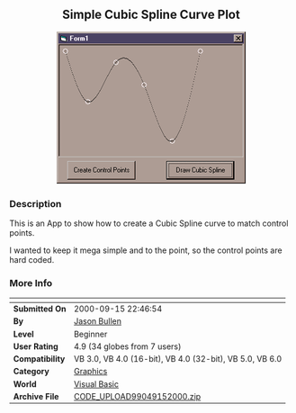 ﻿<div align="center">

## Simple Cubic Spline Curve Plot

<img src="PIC2000915849283166.gif">
</div>

### Description

This is an App to show how to create a Cubic Spline curve to match control points.

I wanted to keep it mega simple and to the point, so the control points are hard coded.
 
### More Info
 


<span>             |<span>
---                |---
**Submitted On**   |2000-09-15 22:46:54
**By**             |[Jason Bullen](https://github.com/Planet-Source-Code/PSCIndex/blob/master/ByAuthor/jason-bullen.md)
**Level**          |Beginner
**User Rating**    |4.9 (34 globes from 7 users)
**Compatibility**  |VB 3\.0, VB 4\.0 \(16\-bit\), VB 4\.0 \(32\-bit\), VB 5\.0, VB 6\.0
**Category**       |[Graphics](https://github.com/Planet-Source-Code/PSCIndex/blob/master/ByCategory/graphics__1-46.md)
**World**          |[Visual Basic](https://github.com/Planet-Source-Code/PSCIndex/blob/master/ByWorld/visual-basic.md)
**Archive File**   |[CODE\_UPLOAD99049152000\.zip](https://github.com/Planet-Source-Code/jason-bullen-simple-cubic-spline-curve-plot__1-11488/archive/master.zip)








